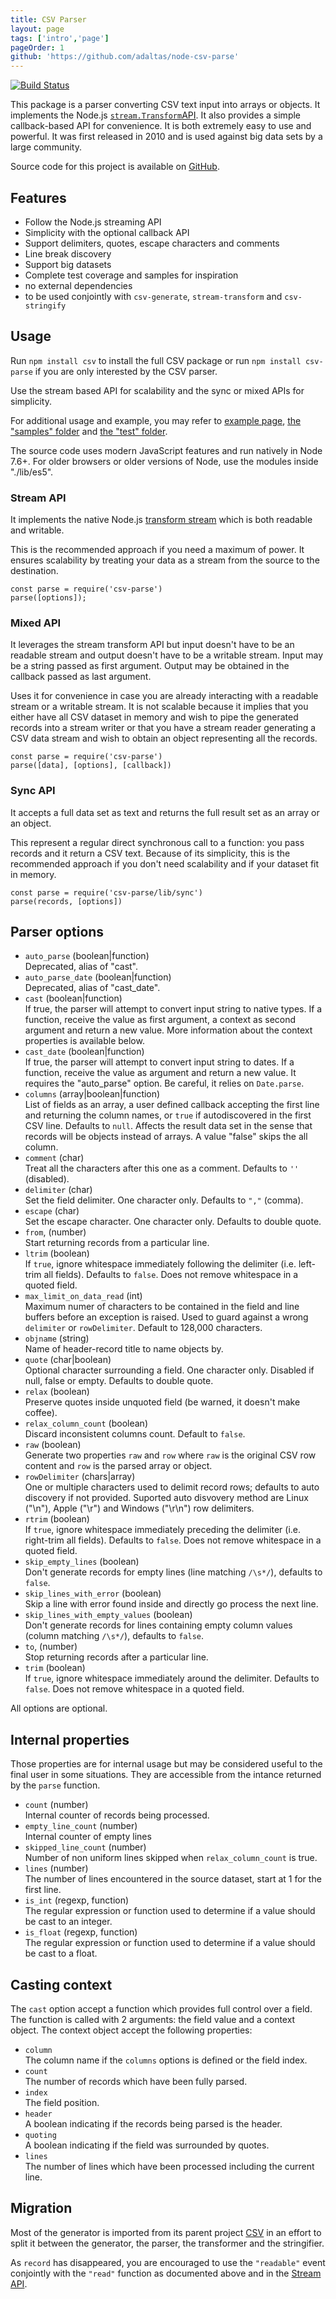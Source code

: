 ```yaml
---
title: CSV Parser
layout: page
tags: ['intro','page']
pageOrder: 1
github: 'https://github.com/adaltas/node-csv-parse'
---
```


[![Build Status](https://secure.travis-ci.org/adaltas/node-csv-parse.png)][travis-csv-parse]

This package is a parser converting CSV text input into arrays or objects. It
implements the Node.js [`stream.Transform`API][stream]. It also
provides a simple callback-based API for convenience. It is both extremely easy
to use and powerful. It was first released in 2010 and is used against big data
sets by a large community.

Source code for this project is available on [GitHub][parse].

## Features

*   Follow the Node.js streaming API
*   Simplicity with the optional callback API
*   Support delimiters, quotes, escape characters and comments
*   Line break discovery
*   Support big datasets
*   Complete test coverage and samples for inspiration
*   no external dependencies
*   to be used conjointly with `csv-generate`, `stream-transform` and `csv-stringify`

## Usage

Run `npm install csv` to install the full CSV package or run
`npm install csv-parse` if you are only interested by the CSV parser.

Use the stream based API for scalability and the sync or mixed APIs for simplicity.

For additional usage and example, you may refer to
[example page](/parse/examples/),
[the "samples" folder][parse-samples] and [the "test" folder][parse-test].

The source code uses modern JavaScript features and run natively in Node 7.6+.
For older browsers or older versions of Node, use the modules inside "./lib/es5".

### Stream API

It implements the native Node.js [transform stream][stream] which is both
readable and writable.

This is the recommended approach if you need a maximum of power. It ensures
scalability by treating your data as a stream from the source to the destination.

```
const parse = require('csv-parse')
parse([options]);
```

### Mixed API

It leverages the stream transform API but input doesn't have to be an readable
stream and output doesn't have to be a writable stream. Input may be a string
passed as first argument. Output may be obtained in the callback passed as last
argument.

Uses it for convenience in case you are already interacting with a readable
stream or a writable stream. It is not scalable because it implies that you
either have all CSV dataset in memory and wish to pipe the generated
records into a stream writer or that you have a stream reader generating a CSV
data stream and wish to obtain an object representing all the records.

```
const parse = require('csv-parse')
parse([data], [options], [callback])
```

### Sync API

It accepts a full data set as text and returns the full result set as an array
or an object.

This represent a regular direct synchronous call to a function: you pass records
and it return a CSV text. Because of its simplicity, this is the recommended
approach if you don't need scalability and if your dataset fit in memory.

```
const parse = require('csv-parse/lib/sync')
parse(records, [options])
```

## Parser options

*   `auto_parse` (boolean|function)   
    Deprecated, alias of "cast".
*   `auto_parse_date` (boolean|function)   
    Deprecated, alias of "cast_date".
*   `cast` (boolean|function)   
    If true, the parser will attempt to convert input string to native types. If
    a function, receive the value as first argument, a context as second
    argument and return a new value. More information about the context
    properties is available below.
*   `cast_date` (boolean|function)   
    If true, the parser will attempt to convert input string to dates. If a 
    function, receive the value as argument and return a new value. It
    requires the "auto_parse" option. Be careful, it relies on `Date.parse`.
*   `columns` (array|boolean|function)   
    List of fields as an array, a user defined callback accepting the first line
    and returning the column names, or `true` if autodiscovered in the first CSV
    line. Defaults to `null`. Affects the result data set in the sense that
    records will be objects instead of arrays. A value "false" skips the all column.
*   `comment` (char)   
    Treat all the characters after this one as a comment. Defaults to `''`
    (disabled).
*   `delimiter` (char)   
    Set the field delimiter. One character only. Defaults to `","` (comma).
*   `escape` (char)   
    Set the escape character. One character only. Defaults to double quote.
*   `from`, (number)   
    Start returning records from a particular line.
*   `ltrim` (boolean)   
    If `true`, ignore whitespace immediately following the delimiter (i.e.
    left-trim all fields). Defaults to `false`. Does not remove whitespace in a
    quoted field.
*   `max_limit_on_data_read` (int)   
    Maximum numer of characters to be contained in the field and line buffers
    before an exception is raised. Used to guard against a wrong `delimiter` or
    `rowDelimiter`. Default to 128,000 characters.
*   `objname` (string)   
    Name of header-record title to name objects by.
*   `quote` (char|boolean)   
    Optional character surrounding a field. One character only. Disabled if 
    null, false or empty. Defaults to double quote.
*   `relax` (boolean)   
    Preserve quotes inside unquoted field (be warned, it doesn't make coffee).
*   `relax_column_count` (boolean)   
    Discard inconsistent columns count. Default to `false`.
*   `raw` (boolean)   
    Generate two properties `raw` and `row` where `raw` is the original CSV row
    content and `row` is the parsed array or object.
*   `rowDelimiter` (chars|array)   
    One or multiple characters used to delimit record rows; defaults to
    auto discovery if not provided. Suported auto disvovery method are Linux ("\n"),
    Apple ("\r") and Windows ("\r\n") row delimiters.
*   `rtrim` (boolean)   
    If `true`, ignore whitespace immediately preceding the delimiter (i.e.
    right-trim all fields). Defaults to `false`.  Does not remove whitespace in
    a quoted field.
*   `skip_empty_lines` (boolean)   
    Don't generate records for empty lines (line matching `/\s*/`), defaults to `false`.
*   `skip_lines_with_error` (boolean)   
    Skip a line with error found inside and directly go process the next line.
*   `skip_lines_with_empty_values` (boolean)   
    Don't generate records for lines containing empty column values (column
    matching `/\s*/`), defaults to `false`.
*   `to`, (number)   
    Stop returning records after a particular line.
*   `trim` (boolean)   
    If `true`, ignore whitespace immediately around the delimiter. Defaults to
    `false`. Does not remove whitespace in a quoted field.

All options are optional.

## Internal properties

Those properties are for internal usage but may be considered useful to the
final user in some situations. They are accessible from the intance returned by
the `parse` function.

* `count` (number)   
  Internal counter of records being processed.
* `empty_line_count` (number)   
  Internal counter of empty lines
* `skipped_line_count` (number)   
  Number of non uniform lines skipped when `relax_column_count` is true.
* `lines` (number)   
  The number of lines encountered in the source dataset, start at 1 for the
  first line.
* `is_int` (regexp, function)   
  The regular expression or function used to determine if a value should be
  cast to an integer.
* `is_float` (regexp, function)   
  The regular expression or function used to determine if a value should be
  cast to a float.

## Casting context

The `cast` option accept a function which provides full control over a field.
The function is called with 2 arguments: the field value and a context object.
The context object accept the following properties: 

* `column`   
  The column name if the `columns` options is defined or the field index.
* `count`   
  The number of records which have been fully parsed.
* `index`   
  The field position.
* `header`   
  A boolean indicating if the records being parsed is the header.
* `quoting`   
  A boolean indicating if the field was surrounded by quotes.
* `lines`   
  The number of lines which have been processed including the current line.

## Migration

Most of the generator is imported from its parent project [CSV][csv] in an
effort to split it between the generator, the parser, the transformer and the
stringifier.

As `record` has disappeared, you are encouraged to use the `"readable"` event
conjointly with the `"read"` function as documented above and in the
[Stream API][stream].

[csv]: https://github.com/adaltas/node-csv
[travis-csv-parse]: http://travis-ci.org/adaltas/node-csv-parse
[stream]: http://nodejs.org/api/stream.html#stream_class_stream_transform
[parse]: https://github.com/adaltas/node-csv-parse
[parse-samples]: https://github.com/adaltas/node-csv-parse/tree/master/samples
[parse-test]: https://github.com/adaltas/node-csv-parse/tree/master/test
